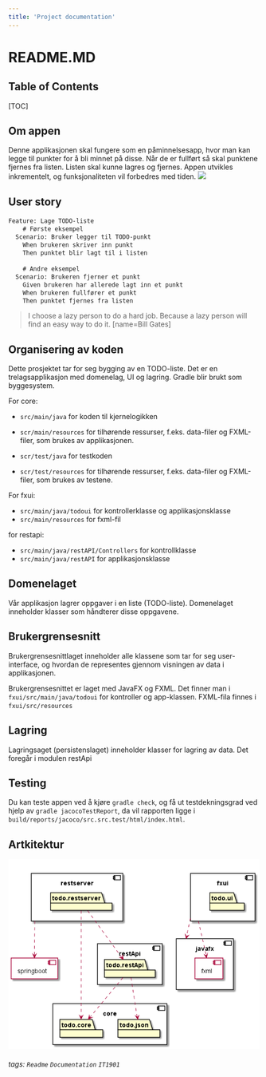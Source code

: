 ```yaml
---
title: 'Project documentation'
---
```


README.MD
===


## Table of Contents

[TOC]


## Om appen

Denne applikasjonen skal fungere som en påminnelsesapp, hvor man kan legge til punkter for å bli minnet på disse. Når de er fullført så skal punktene fjernes fra listen. Listen skal kunne lagres og fjernes. Appen utvikles inkrementelt, og funksjonaliteten vil forbedres med tiden. 
![](https://i.imgur.com/Gx94AIO.png)



User story
---

```gherkin=
Feature: Lage TODO-liste
    # Første eksempel
  Scenario: Bruker legger til TODO-punkt
    When brukeren skriver inn punkt
    Then punktet blir lagt til i listen

    # Andre eksempel
  Scenario: Brukeren fjerner et punkt
    Given brukeren har allerede lagt inn et punkt
    When brukeren fullfører et punkt
    Then punktet fjernes fra listen
```
> I choose a lazy person to do a hard job. Because a lazy person will find an easy way to do it. [name=Bill Gates]



## Organisering av koden
Dette prosjektet tar for seg bygging av en TODO-liste. Det er en trelagsapplikasjon med domenelag, UI og lagring. Gradle blir brukt som byggesystem.

For core:


* `src/main/java` for koden til kjernelogikken

* `scr/main/resources` for tilhørende ressurser, f.eks. data-filer og FXML-filer, som brukes av applikasjonen.

* `scr/test/java` for testkoden

* `scr/test/resources` for tilhørende ressurser, f.eks. data-filer og FXML-filer, som brukes av testene.

For fxui:

* `src/main/java/todoui` for kontrollerklasse og applikasjonsklasse
* `src/main/resources` for fxml-fil

for restapi:
* `src/main/java/restAPI/Controllers` for kontrollklasse
* `src/main/java/restAPI` for applikasjonsklasse 

Domenelaget
---
Vår applikasjon lagrer oppgaver i en liste (TODO-liste). Domenelaget inneholder klasser som håndterer disse oppgavene. 

Brukergrensesnitt
---

Brukergrensesnittlaget inneholder alle klassene som tar for seg user-interface, og hvordan de representes gjennom visningen av data i applikasjonen.

Brukergrensesnittet er laget med JavaFX og FXML. Det finner man i `fxui/src/main/java/todoui` for kontroller og app-klassen. FXML-fila finnes i `fxui/src/resources`

Lagring
---

Lagringsaget (persistenslaget) inneholder klasser for lagring av data. Det foregår i modulen restApi

Testing
---
Du kan teste appen ved å kjøre `gradle check`, og få ut testdekningsgrad ved hjelp av `gradle jacocoTestReport`, da vil rapporten ligge i `build/reports/jacoco/src.src.test/html/index.html`.

Artkitektur
---
![Arkitektur](avhengighet.png)

###### tags: `Readme` `Documentation` `IT1901`
